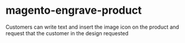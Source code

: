 # magento-engrave-product
Customers can write text and insert the image icon on the product and request that the customer in the design requested
